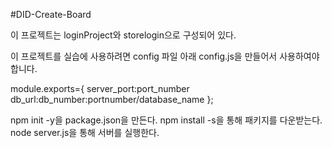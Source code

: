 #DID-Create-Board

이 프로젝트는 loginProject와 storelogin으로 구성되어 있다.

이 프로젝트를 실습에 사용하려면 config 파일 아래 config.js을 만들어서 사용하여야 합니다.

module.exports={ server_port:port_number db_url:db_number:portnumber/database_name };

npm init -y을 package.json을 만든다. npm install -s을 통해 패키지를 다운받는다. node server.js을 통해 서버를 실행한다.

